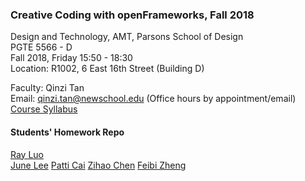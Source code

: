 ### Creative Coding with openFrameworks, Fall 2018  

Design and Technology, AMT, Parsons School of Design  
PGTE 5566 - D  
Fall 2018, Friday 15:50 - 18:30  
Location: R1002, 6 East 16th Street (Building D)  

Faculty: Qinzi Tan  
Email: qinzi.tan@newschool.edu (Office hours by appointment/email)  
[Course Syllabus](https://docs.google.com/document/d/12LYaJmZLognOJgHvsvJxoSntCEjD9vKyDm_kD-V0ieQ/edit)


#### Students' Homework Repo
[Ray Luo](https://github.com/recfreq/CCOF_Fall2018_LC_RAY)  
[June Lee](https://github.com/leej443/CCOF_Fall2018_LEE_JUNE)
[Patti Cai](https://github.com/cair037/CCOF_FALL2018_Cai_Patti)
[Zihao Chen](https://github.com/qinzitan/CreativeCodingOF_Fall18)
[Feibi Zheng](https://github.com/zhenf091/CCOF_Fall2018_Zheng_Feibi)
